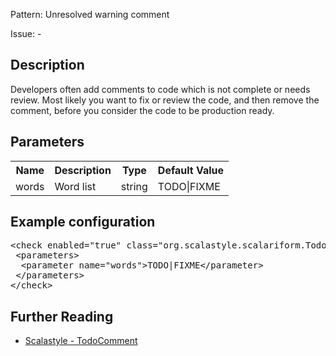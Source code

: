 Pattern: Unresolved warning comment

Issue: -

## Description

Developers often add comments to code which is not complete or needs review. Most likely you want to fix or review the code, and then remove the comment, before you consider the code to be production ready.

## Parameters
<table><tr><th>Name</th><th>Description</th><th>Type</th><th>Default Value</th></tr><tr><td>words</td>
        <td>Word list</td>
        <td>string</td>
        <td>TODO|FIXME</td>
      </tr></table>

## Example configuration
<pre>&lt;check enabled=&quot;true&quot; class=&quot;org.scalastyle.scalariform.TodoCommentChecker&quot; level=&quot;warning&quot;&gt;
 &lt;parameters&gt;
  &lt;parameter name=&quot;words&quot;&gt;TODO|FIXME&lt;/parameter&gt;
 &lt;/parameters&gt;
&lt;/check&gt;</pre>
<a name="org_scalastyle_scalariform_TokenChecker" />

## Further Reading

* [Scalastyle - TodoComment](http://www.scalastyle.org/rules-1.0.0.html#org_scalastyle_scalariform_TodoCommentChecker)
